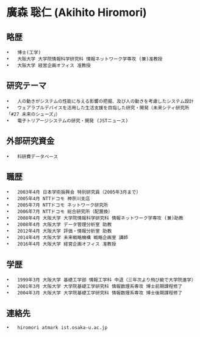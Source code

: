 # 廣森 聡仁 (Akihito Hiromori)

## 略歴
	•	博士(工学)
	•	大阪大学 大学院情報科学研究科 情報ネットワーク学専攻 (兼)准教授
	•	大阪大学 経営企画オフィス 准教授

## 研究テーマ
	•	人の動きがシステムの性能に与える影響の把握、及び人の動きを考慮したシステム設計
	•	ウェアラブルデバイスを活用した生活支援を目指した研究・開発（未来シティ研究所「#27 未来のシューズ」）
	•	電子トリアージシステムの研究・開発 (JSTニュース)

## 外部研究資金
	•	科研費データベース

## 職歴
	•	2003年4月 日本学術振興会 特別研究員（2005年3月まで）
	•	2005年4月 NTTドコモ 神奈川支店
	•	2005年7月 NTTドコモ ネットワーク研究所
	•	2006年7月 NTTドコモ 総合研究所（配置換）
	•	2008年4月 大阪大学 大学院情報科学研究科 情報ネットワーク学専攻 (兼)助教
	•	2008年4月 大阪大学 データ管理分析室 助教
	•	2012年4月 大阪大学 評価・情報分析室 助教
	•	2014年4月 大阪大学 未来戦略機構 戦略企画室 講師
	•	2016年4月 大阪大学 経営企画オフィス 准教授

## 学歴
	•	1999年3月 大阪大学 基礎工学部 情報工学科 中退（三年次より飛び級で大学院進学）
	•	2001年3月 大阪大学 大学院基礎工学研究科 情報数理系専攻 博士前期課程修了
	•	2004年3月 大阪大学 大学院基礎工学研究科 情報数理系専攻 博士後期課程修了

## 連絡先
	•	hiromori atmark ist.osaka-u.ac.jp	
